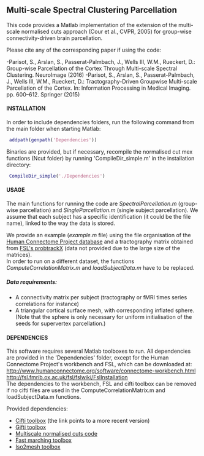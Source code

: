 Multi-scale Spectral Clustering Parcellation
--------------------------------------------

 This code provides a Matlab implementation of the extension of the multi-scale normalised cuts approach (Cour et al., CVPR, 2005) for group-wise connectivity-driven brain parcellation. 
 
 Please cite any of the corresponding paper if using the code: 

-Parisot, S., Arslan, S., Passerat-Palmbach, J., Wells III, W.M., Rueckert, D.: Group-wise Parcellation of the Cortex Through Multi-scale Spectral Clustering. NeuroImage (2016)
-Parisot, S., Arslan, S., Passerat-Palmbach, J., Wells III, W.M., Rueckert, D.: Tractography-Driven Groupwise Multi-scale Parcellation of the Cortex. In: Information Processing in Medical Imaging. pp. 600–612. Springer (2015)


#### INSTALLATION
  
 In order to include dependencies folders, run the following command from the main folder when starting Matlab:
```matlab
 addpath(genpath('Dependencies'))
```

 Binaries are provided, but if necessary, recompile the normalised cut mex functions (Ncut folder) by running 'CompileDir_simple.m' in the installation directory: 
```matlab
 CompileDir_simple('./Dependencies')
```

#### USAGE

The main functions for running the code are *SpectralParcellation.m* (group-wise parcellation) and *SingleParcellation.m* (single subject parcellation).
We assume that each subject has a specific identification (it could be the file name), linked to the way the data is stored. 

We provide an example (*example.m* file) using the file organisation of the [Human Connectome Project database](https://db.humanconnectome.org) and a tractography matrix obtained from [FSL's probtrackX](http://fsl.fmrib.ox.ac.uk/fsl/fslwiki/FDT/UserGuide#PROBTRACKX_-_probabilistic_tracking_with_crossing_fibres) (data not provided due to the large size of the matrices). <br/>
In order to run on a different dataset, the functions *ComputeCorrelationMatrix.m* and *loadSubjectData.m* have to be replaced. 

##### Data requirements: 
- A connectivity matrix per subject (tractography or fMRI times series correlations for instance)
- A triangular cortical surface mesh, with corresponding inflated sphere. (Note that the sphere is only necessary for uniform initialisation of the seeds for supervertex parcellation.)  

#### DEPENDENCIES 

This software requires several Matlab toolboxes to run. All dependencies are provided in the 'Dependencies' folder, except for the Human Connectome Project's workbench and FSL, which can be downloaded at:<br/>
http://www.humanconnectome.org/software/connectome-workbench.html <br/>
http://fsl.fmrib.ox.ac.uk/fsl/fslwiki/FslInstallation <br/>
The dependencies to the workbench, FSL and cifti toolbox can be removed if no cifti files are used in the ComputeCorrelationMatrix.m and loadSubjectData.m functions. 

Provided dependencies: 

 - [Cifti toolbox](https://github.com/Washington-University/cifti-matlab) (the link points to a more recent version)
 - [Gifti toolbox](http://www.artefact.tk/software/matlab/gifti/)
 - [Multiscale normalised cuts code](http://www.timotheecour.com/software/ncut_multiscale/ncut_multiscale.html)
 - [Fast marching toolbox](http://www.mathworks.com/matlabcentral/fileexchange/6110-toolbox-fast-marching)
 - [Iso2mesh toolbox](http://iso2mesh.sourceforge.net/cgi-bin/index.cgi)

